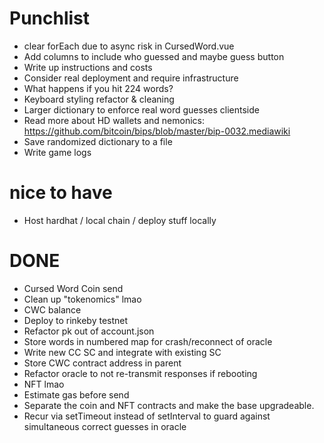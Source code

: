 # Punchlist

* clear forEach due to async risk in CursedWord.vue
* Add columns to include who guessed and maybe guess button
* Write up instructions and costs
* Consider real deployment and require infrastructure
* What happens if you hit 224 words?
* Keyboard styling refactor & cleaning
* Larger dictionary to enforce real word guesses clientside
* Read more about HD wallets and nemonics: https://github.com/bitcoin/bips/blob/master/bip-0032.mediawiki
* Save randomized dictionary to a file
* Write game logs

# nice to have

* Host hardhat / local chain / deploy stuff locally

# DONE

* Cursed Word Coin send
* Clean up "tokenomics" lmao
* CWC balance
* Deploy to rinkeby testnet
* Refactor pk out of account.json
* Store words in numbered map for crash/reconnect of oracle
* Write new CC SC and integrate with existing SC
* Store CWC contract address in parent
* Refactor oracle to not re-transmit responses if rebooting
* NFT lmao
* Estimate gas before send
* Separate the coin and NFT contracts and make the base upgradeable.
* Recur via setTimeout instead of setInterval to guard against simultaneous correct guesses in oracle

